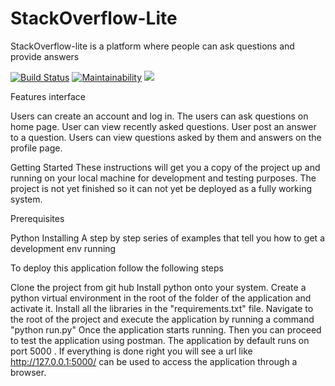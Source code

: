 # StackOverflow-Lite
StackOverflow-lite is a platform where people can ask questions and provide answers

 [![Build Status](https://travis-ci.org/walimike/stackoverflowlite_2.svg?branch=develop)](https://travis-ci.org/walimike/stackoverflowlite_2) [![Maintainability](https://api.codeclimate.com/v1/badges/a99a88d28ad37a79dbf6/maintainability)](https://codeclimate.com/github/codeclimate/codeclimate/maintainability) <a href="https://codeclimate.com/github/codeclimate/codeclimate/test_coverage"><img src="https://api.codeclimate.com/v1/badges/a99a88d28ad37a79dbf6/test_coverage" /></a>

Features interface

Users can create an account and log in.
The users can ask questions on home page.
User can view recently asked questions.
User post an answer to a question.
Users can view questions asked by them and answers on the profile page.


Getting Started
These instructions will get you a copy of the project up and running on your local machine for development and testing purposes. The project is not yet finished so it can not yet be deployed as a fully working system.

Prerequisites

Python
Installing
A step by step series of examples that tell you how to get a development env running

To deploy this application follow the following steps

Clone the project from git hub
Install python onto your system. 
Create a python virtual environment in the root of the folder of the application and activate it.
Install all the libraries in the "requirements.txt" file.
Navigate to the root of the project and execute the application by running a command "python run.py"
Once the application starts running. Then you can proceed to test the application using postman. The application by default runs on port 5000 . If everything is done right you will see a url like http://127.0.0.1:5000/ can be used to access the application through a browser.
